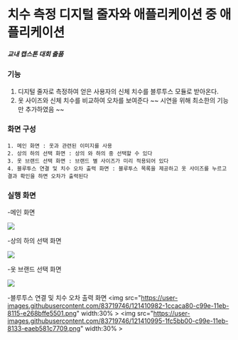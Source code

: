 
# 치수 측정 디지털 줄자와 애플리케이션 중 애플리케이션

##### 교내 캡스톤 대회 출품

### 기능

 1. 디지털 줄자로 측정하여 얻은 사용자의 신체 치수를 블루투스 모듈로 받아온다.
 2. 옷 사이즈와 신체 치수를 비교하여 오차를 보여준다
 ~~ 시연을 위해 최소한의 기능만 추가하였음 ~~

### 화면 구성

```
1. 메인 화면 : 옷과 관련된 이미지를 사용
2. 상의 하의 선택 화면 : 상의 와 하의 중 선택할 수 있다
3. 옷 브랜드 선택 화면 : 브랜드 별 사이즈가 미리 적용되어 있다
4. 블루투스 연결 및 치수 오차 출력 화면 : 블루투스 목록을 제공하고 옷 사이즈를 누르고 결과 확인을 하면 오차가 출력된다 
``` 
 
  
### 실행 화면

-메인 화면

<img src="https://user-images.githubusercontent.com/83719746/121408930-e2602e00-c99b-11eb-861f-e9404d10237e.jpg" >

-상의 하의 선택 화면

<img src="https://user-images.githubusercontent.com/83719746/121410932-0faddb80-c99e-11eb-890f-b0f678ae0430.png" >


-옷 브랜드 선택 화면

<img src=" https://user-images.githubusercontent.com/83719746/121410962-19374380-c99e-11eb-8c28-281dbdec32e9.png " width:30  >

-블루투스 연결 및 치수 오차 출력 화면
  <img src="https://user-images.githubusercontent.com/83719746/121410982-1ccaca80-c99e-11eb-8115-e268bffe5501.png" width:30%  >
  <img src="https://user-images.githubusercontent.com/83719746/121410995-1fc5bb00-c99e-11eb-8133-eaeb581c7709.png" width:30%  >
